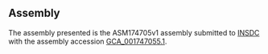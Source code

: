 

Assembly
--------

The assembly presented is the ASM174705v1 assembly submitted to
[INSDC](http://www.insdc.org) with the assembly accession
[GCA\_001747055.1](http://www.ebi.ac.uk/ena/data/view/GCA_001747055.1).
